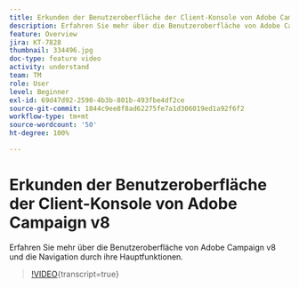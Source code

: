 ```yaml
---
title: Erkunden der Benutzeroberfläche der Client-Konsole von Adobe Campaign v8
description: Erfahren Sie mehr über die Benutzeroberfläche von Adobe Campaign v8 und die Navigation durch ihre Hauptfunktionen.
feature: Overview
jira: KT-7828
thumbnail: 334496.jpg
doc-type: feature video
activity: understand
team: TM
role: User
level: Beginner
exl-id: 69d47d92-2590-4b3b-801b-493fbe4df2ce
source-git-commit: 1844c9ee8f8ad62275fe7a1d306019ed1a92f6f2
workflow-type: tm+mt
source-wordcount: '50'
ht-degree: 100%

---
```


# Erkunden der Benutzeroberfläche der Client-Konsole von Adobe Campaign v8

Erfahren Sie mehr über die Benutzeroberfläche von Adobe Campaign v8 und die Navigation durch ihre Hauptfunktionen.

>[!VIDEO](https://video.tv.adobe.com/v/334496?quality=12&learn=on){transcript=true}
